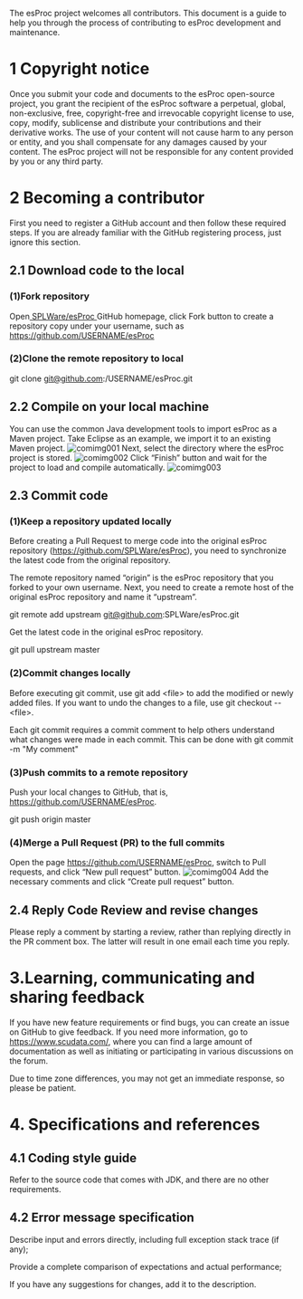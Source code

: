 The esProc project welcomes all contributors. This document is a guide to help you through the process of contributing to esProc development and maintenance.

# 1 Copyright notice

Once you submit your code and documents to the esProc open-source project, you grant the recipient of the esProc software a perpetual, global, non-exclusive, free, copyright-free and irrevocable copyright license to use, copy, modify, sublicense and distribute your contributions and their derivative works. The use of your content will not cause harm to any person or entity, and you shall compensate for any damages caused by your content. The esProc project will not be responsible for any content provided by you or any third party.

# 2 Becoming a contributor

First you need to register a GitHub account and then follow these required steps. If you are already familiar with the GitHub registering process, just ignore this section.

## 2.1 Download code to the local

### (1)Fork repository

Open<a href="https://github.com/SPLWare/esProc" target="_blank"> SPLWare/esProc </a>GitHub homepage, click Fork button to create a repository copy under your username, such as <https://github.com/USERNAME/esProc>

### (2)Clone the remote repository to local

git clone <git@github.com>:/USERNAME/esProc.git

## 2.2 Compile on your local machine

You can use the common Java development tools to import esProc as a Maven project. Take Eclipse as an example, we import it to an existing Maven project.
![comimg001](https://img.raqsoft.com.cn/file/2024/06/a194059662b640f69e608fefb8d4b741_conimg001.png)
Next, select the directory where the esProc project is stored.
![comimg002](https://img.raqsoft.com.cn/file/2024/06/25c2a1c96e7f42a598a817b5453fa833_conimg002.png)
Click “Finish” button and wait for the project to load and compile automatically.
![comimg003](https://img.raqsoft.com.cn/file/2024/06/38632f82dd4a417c978e8249112b2541_conimg003.png)

## 2.3 Commit code

### (1)Keep a repository updated locally

Before creating a Pull Request to merge code into the original esProc repository (<https://github.com/SPLWare/esProc>), you need to synchronize the latest code from the original repository.

The remote repository named “origin” is the esProc repository that you forked to your own username. Next, you need to create a remote host of the original esProc repository and name it “upstream”.

git remote add upstream <git@github.com>\:SPLWare/esProc.git

Get the latest code in the original esProc repository.

git pull upstream master

### (2)Commit changes locally

Before executing git commit, use git add \<file> to add the modified or newly added files. If you want to undo the changes to a file, use git checkout -- \<file>.

Each git commit requires a commit comment to help others understand what changes were made in each commit. This can be done with git commit -m "My comment"

### (3)Push commits to a remote repository

Push your local changes to GitHub, that is, <https://github.com/USERNAME/esProc>.

git push origin master

### (4)Merge a Pull Request (PR) to the full commits

Open the page <https://github.com/USERNAME/esProc>, switch to Pull requests, and click “New pull request” button.
![comimg004](https://img.raqsoft.com.cn/file/2024/06/eb6f852e039847359c4076969039a052_conimg004.png)
Add the necessary comments and click “Create pull request” button.

## 2.4 Reply Code Review and revise changes

Please reply a comment by starting a review, rather than replying directly in the PR comment box. The latter will result in one email each time you reply.

# 3.Learning, communicating and sharing feedback

If you have new feature requirements or find bugs, you can create an issue on GitHub to give feedback. If you need more information, go to <https://www.scudata.com/>, where you can find a large amount of documentation as well as initiating or participating in various discussions on the forum.

Due to time zone differences, you may not get an immediate response, so please be patient.

# 4. Specifications and references

## 4.1 Coding style guide

Refer to the source code that comes with JDK, and there are no other requirements.

## 4.2 Error message specification

Describe input and errors directly, including full exception stack trace (if any);

Provide a complete comparison of expectations and actual performance;

If you have any suggestions for changes, add it to the description.
